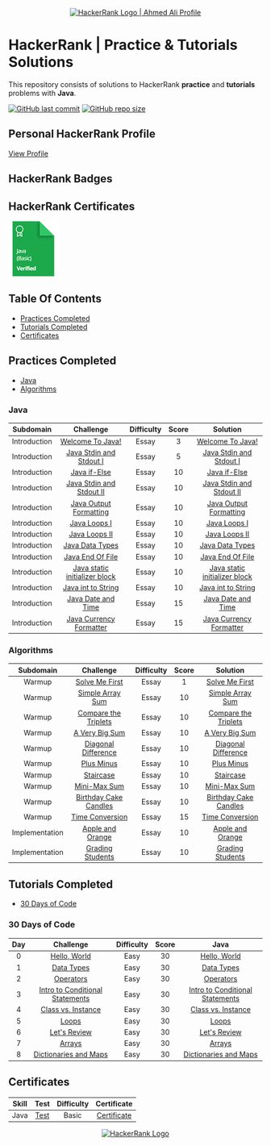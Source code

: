 <p align="center">
    <a href="https://www.hackerrank.com/ahmedali20">
        <img alt="HackerRank Logo | Ahmed Ali Profile" src="https://hrcdn.net/fcore/assets/brand/typemark_60x200-7435b42d20.svg" >
    </a>
</p>

# HackerRank | Practice & Tutorials Solutions

This repository consists of solutions to HackerRank **practice** and **tutorials** problems with **Java**.

[![GitHub last commit](https://img.shields.io/github/last-commit/ahmedali20/HackerRankSolutions)](https://github.com/ahmedali20/HackerRankSolutions/commits/main)
[![GitHub repo size](https://img.shields.io/github/repo-size/ahmedali20/HackerRankSolutions)](https://github.com/ahmedali20/HackerRankSolutions/archive/main.zip)

## Personal HackerRank Profile

[View Profile](https://www.hackerrank.com/ahmedali20)

## HackerRank Badges

## HackerRank Certificates

</a>
<a href="https://github.com/ahmedali20/HackerRankSolutions/blob/main/File%20Certification/Hacker%20Rank%20Java%20Basic%20%20Certificate.png">
    <img src="Badges/java_basic_skill.png" alt="Java (Basic) Certificate"/>
</a>

## Table Of Contents
* [Practices Completed](#practices-completed)
* [Tutorials Completed](#tutorials-completed)
* [Certificates](#certificates)

## Practices Completed

* [Java](#Java)
* [Algorithms](#Algorithms)

### Java


|       Subdomain       |                 Challenge                 | Difficulty | Score |                                             Solution                                              |
| :-------------------: | :---------------------------------------: | :--------: | :---: | :-----------------------------------------------------------------------------------------------: |
|       Introduction       |                 [Welcome To Java!](https://www.hackerrank.com/challenges/welcome-to-java/problem)                 | Essay | 3 |                                             [Welcome To Java!](https://github.com/ahmedali20/HackerRankSolutions/blob/main/Java/Introduction/Welcome%20to%20Java!.java)                                              |
|       Introduction       |                 [Java Stdin and Stdout I](https://www.hackerrank.com/challenges/java-stdin-and-stdout-1/problem)                 | Essay | 5 |                                             [Java Stdin and Stdout I](https://github.com/ahmedali20/HackerRankSolutions/blob/main/Java/Introduction/Java%20Stdin%20and%20Stdout%201.java)                     
|       Introduction       |                 [Java if-Else](https://www.hackerrank.com/challenges/java-if-else/problem)                 | Essay | 10 |                                             [Java if-Else](https://github.com/ahmedali20/HackerRankSolutions/blob/main/Java/Introduction/Java%20if-Else.java)
|       Introduction       |                 [Java Stdin and Stdout II](https://www.hackerrank.com/challenges/java-stdin-stdout/problem)                 | Essay | 10 |                                             [Java Stdin and Stdout II](https://github.com/ahmedali20/HackerRankSolutions/blob/main/Java/Introduction/Java%20Stdin%20and%20Stdout%201.java)   
|       Introduction       |                 [Java Output Formatting](https://www.hackerrank.com/challenges/java-output-formatting/problem)                 | Essay | 10 |                                             [Java Output Formatting](https://github.com/ahmedali20/HackerRankSolutions/blob/main/Java/Introduction/Java%20Output%20Formatting.java)      
|       Introduction       |                 [Java Loops I](https://www.hackerrank.com/challenges/java-loops-i/problem)                 | Essay | 10 |                                             [Java Loops I](https://github.com/ahmedali20/HackerRankSolutions/blob/main/Java/Introduction/java%20loops%201.java)                                              |
|       Introduction       |                 [Java Loops II](https://www.hackerrank.com/challenges/java-loops/problem)                 | Essay | 10 |                                             [Java Loops II](https://github.com/ahmedali20/HackerRankSolutions/blob/main/Java/Introduction/java%20loops%202.java)                                              |
|       Introduction       |                 [Java Data Types](https://www.hackerrank.com/challenges/java-datatypes)                 | Essay | 10 |                                             [Java Data Types](https://github.com/ahmedali20/HackerRankSolutions/blob/main/Java/Introduction/Java%20Datatypes.java)                     
|       Introduction       |                 [Java End Of File](https://www.hackerrank.com/challenges/java-end-of-file)                 | Essay | 10 |                                             [Java End Of File](https://github.com/ahmedali20/HackerRankSolutions/blob/main/Java/Introduction/Java%20End-of-file.java)
|       Introduction       |                 [Java static initializer block](https://www.hackerrank.com/challenges/java-static-initializer-block)                 | Essay | 10 |                                             [Java static initializer block](https://github.com/ahmedali20/HackerRankSolutions/blob/main/Java/Introduction/Java%20Static%20Initializer%20Block.java)   
|       Introduction       |                 [Java int to String](https://www.hackerrank.com/challenges/java-int-to-string)                 | Essay | 10 |                                             [Java int to String](https://github.com/ahmedali20/HackerRankSolutions/blob/main/Java/Introduction/Java%20Int%20to%20String.java)      
|       Introduction       |                 [Java Date and Time](https://www.hackerrank.com/challenges/java-date-and-time)                 | Essay | 15 |                                             [Java Date and Time](https://github.com/ahmedali20/HackerRankSolutions/blob/main/Java/Introduction/Java%20Date%20And%20Time.java)                                              |
|       Introduction       |                 [Java Currency Formatter](https://www.hackerrank.com/challenges/java-currency-formatter)                 | Essay | 15 |                                             [Java Currency Formatter](https://github.com/ahmedali20/HackerRankSolutions/blob/main/Java/Introduction/Java%20Currency%20Formatter.java)                                              |


### Algorithms

|       Subdomain       |                 Challenge                 | Difficulty | Score |                                             Solution                                              |
| :-------------------: | :---------------------------------------: | :--------: | :---: | :-----------------------------------------------------------------------------------------------: |
|       Warmup       |                 [Solve Me First](https://www.hackerrank.com/challenges/solve-me-first/problem)                 | Essay | 1 |                                             [Solve Me First](https://github.com/ahmedali20/HackerRankSolutions/blob/main/Algorithms/Warmup/Solve%20Me%20First.java)                                              |
|       Warmup       |                 [Simple Array Sum](https://www.hackerrank.com/challenges/simple-array-sum/problem)                 | Essay | 10 |                                             [Simple Array Sum](https://github.com/ahmedali20/HackerRankSolutions/blob/main/Algorithms/Warmup/Simple%20Array%20Sum.java)                                              |
|       Warmup       |                 [Compare the Triplets](https://www.hackerrank.com/challenges/compare-the-triplets/problem)                 | Essay | 10 |                                             [Compare the Triplets](https://github.com/ahmedali20/HackerRankSolutions/blob/main/Algorithms/Warmup/Compare%20the%20Triplets.java)                                              |
|       Warmup       |                 [A Very Big Sum](https://www.hackerrank.com/challenges/a-very-big-sum/problem)                 | Essay | 10 |                                             [A Very Big Sum](https://github.com/ahmedali20/HackerRankSolutions/blob/main/Algorithms/Warmup/A%20Very%20Big%20Sum.java)                                              |
|       Warmup       |                 [Diagonal Difference](https://www.hackerrank.com/challenges/diagonal-difference/problem)                 | Essay | 10 |                                             [Diagonal Difference](https://github.com/ahmedali20/HackerRankSolutions/blob/main/Algorithms/Warmup/Diagonal%20Difference.java)                                              |
|       Warmup       |                 [Plus Minus](https://www.hackerrank.com/challenges/plus-minus/problem)                 | Essay | 10 |                                             [Plus Minus](https://github.com/ahmedali20/HackerRankSolutions/blob/main/Algorithms/Warmup/Plus%20Minus.java)                                              |
|       Warmup       |                 [Staircase](https://www.hackerrank.com/challenges/staircase/problem)                 | Essay | 10 |                                             [Staircase](https://github.com/ahmedali20/HackerRankSolutions/blob/main/Algorithms/Warmup/Staircase.java)                                              |
|       Warmup       |                 [Mini-Max Sum](https://www.hackerrank.com/challenges/mini-max-sum/problem)                 | Essay | 10 |                                             [Mini-Max Sum](https://github.com/ahmedali20/HackerRankSolutions/blob/main/Algorithms/Warmup/Mini-Max%20Sum.java)                                              |
|       Warmup       |                 [Birthday Cake Candles](https://www.hackerrank.com/challenges/birthday-cake-candles/problem)                 | Essay | 10 |                                             [Birthday Cake Candles](https://github.com/ahmedali20/HackerRankSolutions/blob/main/Algorithms/Warmup/Birthday%20Cake%20Candles.java)                                              |
|       Warmup       |                 [Time Conversion](https://www.hackerrank.com/challenges/time-conversion/problem)                 | Essay | 15 |                                             [Time Conversion](https://github.com/ahmedali20/HackerRankSolutions/blob/main/Algorithms/Warmup/Time%20Conversion)                                              |
|       Implementation       |                 [Apple and Orange](https://www.hackerrank.com/challenges/apple-and-orange/problem)                 | Essay | 10 |                                             [Apple and Orange](https://github.com/ahmedali20/HackerRankSolutions/blob/main/Algorithms/Implementation/Apple%20and%20Orange.java)                                              |
|       Implementation       |                 [Grading Students](https://www.hackerrank.com/challenges/grading/problem)                 | Essay | 10 |                                             [Grading Students](https://github.com/ahmedali20/HackerRankSolutions/blob/main/Algorithms/Implementation/Grading%20Students.java)                                              |


## Tutorials Completed
* [30 Days of Code](#30-days-of-code)

### 30 Days of Code

|  Day  |                Challenge                | Difficulty | Score |                                                         Java                                                         |
| :---: | :-------------------------------------: | :--------: | :---: | :------------------------------------------------------------------------------------------------------------------: |
|   0   |              [Hello, World](https://www.hackerrank.com/challenges/30-hello-world/problem)               |    Easy    |  30   |                   [Hello, World](https://github.com/ahmedali20/HackerRankSolutions/blob/main/30%20Days%20of%20Code/Java/01%20-%20Day%200%20-%20Hello%2C%20World.java)                   |
|   1   |              [Data Types](https://www.hackerrank.com/challenges/30-data-types/problem)                 |    Easy    |  30   |                   [Data Types](https://github.com/ahmedali20/HackerRankSolutions/blob/main/30%20Days%20of%20Code/Java/02%20-%20Day%201%20-%20Data%20Types.java)                   |
|   2   |              [Operators](https://www.hackerrank.com/challenges/30-operators/problem)                 |    Easy    |  30   |                   [Operators](https://github.com/ahmedali20/HackerRankSolutions/blob/main/30%20Days%20of%20Code/Java/02%20-%20Day%202%20-%20Operators.java)                   |
|   3   |              [Intro to Conditional Statements](https://www.hackerrank.com/challenges/30-conditional-statements)                 |    Easy    |  30   |                   [Intro to Conditional Statements](https://github.com/ahmedali20/HackerRankSolutions/blob/main/30%20Days%20of%20Code/Java/04%20-%20Day%203%20-Intro%20to%20Conditional%20Statements.java)                   |
|   4   |              [Class vs. Instance](https://www.hackerrank.com/challenges/30-class-vs-instance/problem)                 |    Easy    |  30   |                   [Class vs. Instance](https://github.com/ahmedali20/HackerRankSolutions/blob/main/30%20Days%20of%20Code/Java/05%20-%20Day%204%20-%20Class%20vs.%20Instance.java)                   |
|   5   |              [Loops](https://www.hackerrank.com/challenges/30-loops/problem)                 |    Easy    |  30   |                   [Loops](https://github.com/ahmedali20/HackerRankSolutions/blob/main/30%20Days%20of%20Code/Java/06%20-%20Day%205%20-%20Loops.java)                   |
|   6   |              [Let's Review](https://www.hackerrank.com/challenges/30-review-loop/problem)                 |    Easy    |  30   |                   [Let's Review](https://github.com/ahmedali20/HackerRankSolutions/blob/main/30%20Days%20of%20Code/Java/07%20-%20Day%206%20-%20Let's%20Review.java)                   |
|   7   |              [Arrays](https://www.hackerrank.com/challenges/30-arrays/problem)                 |    Easy    |  30   |                   [Arrays](https://github.com/ahmedali20/HackerRankSolutions/blob/main/30%20Days%20of%20Code/Java/08%20-%20Day%207%20-%20Arrays.java)                   |
|   8   |              [Dictionaries and Maps](https://www.hackerrank.com/challenges/30-dictionaries-and-maps/problem)                 |    Easy    |  30   |                   [Dictionaries and Maps](https://github.com/ahmedali20/HackerRankSolutions/blob/main/30%20Days%20of%20Code/Java/09%20-%20Day%208%20-%20Dictionaries%20and%20Maps.java)                   |





## Certificates

|      Skill      |                                     Test                                     | Difficulty |                                     Certificate                                      |
| :-------------: | :--------------------------------------------------------------------------: | :--------: | :----------------------------------------------------------------------------------: |
|      Java       |      [Test](https://www.hackerrank.com/skills-verification/java_basic)       |   Basic    |       [Certificate](https://github.com/ahmedali20/HackerRankSolutions/blob/main/File%20Certification/Hacker%20Rank%20Java%20Basic%20%20Certificate.png)        |

<p align="center">
    <a href="https://www.hackerrank.com/ahmedali20">
        <img alt="HackerRank Logo" src="https://hrcdn.net/fcore/assets/brand/h_mark_sm-966d2b45e3.svg">
    </a>
</p>
